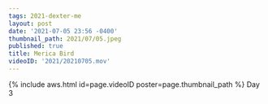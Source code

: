 ```yaml
---
tags: 2021-dexter-me
layout: post
date: '2021-07-05 23:56 -0400'
thumbnail_path: 2021/07/05.jpeg
published: true
title: Merica Bird
videoID: '2021/20210705.mov'
---
```


{% include aws.html id=page.videoID poster=page.thumbnail_path %}
Day 3